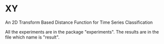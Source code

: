 # XY
An 2D Transform Based Distance Function for Time Series Classification


All the experiments are in the package "experiments".
The results are in the file which name is "result".